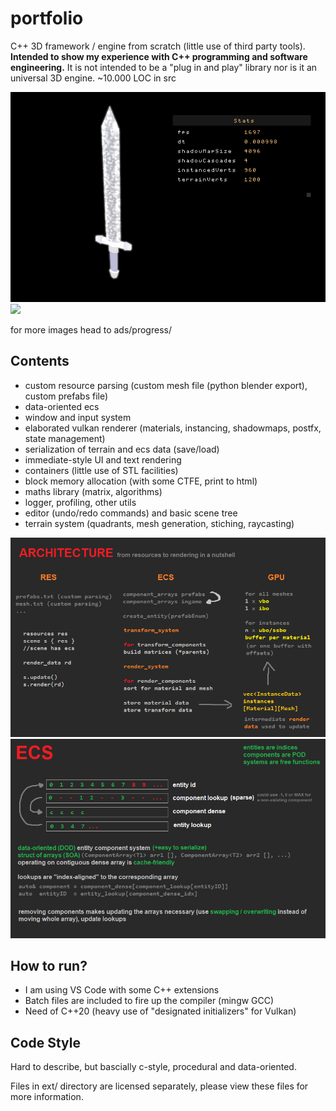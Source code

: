 # portfolio 

C++ 3D framework / engine from scratch (little use of third party tools).
**Intended to show my experience with C++ programming and software engineering.**
It is not intended to be a "plug in and play" library nor is it an universal 3D engine.
~10.000 LOC in src

![](ads/progress/2020_10_06_bloomVoronoi.gif)![](ads/progress/2020_11_07_synopsis.gif)

for more images head to ads/progress/

## Contents
- custom resource parsing (custom mesh file (python blender export), custom prefabs file)
- data-oriented ecs
- window and input system
- elaborated vulkan renderer (materials, instancing, shadowmaps, postfx, state management)
- serialization of terrain and ecs data (save/load)
- immediate-style UI and text rendering
- containers (little use of STL facilities)
- block memory allocation (with some CTFE, print to html)
- maths library (matrix, algorithms)
- logger, profiling, other utils
- editor (undo/redo commands) and basic scene tree
- terrain system (quadrants, mesh generation, stiching, raycasting)

![](ads/sketches/arch.png)![](ads/sketches/ecs.png)

## How to run?
- I am using VS Code with some C++ extensions
- Batch files are included to fire up the compiler (mingw GCC)
- Need of C++20 (heavy use of "designated initializers" for Vulkan)

## Code Style
Hard to describe, but bascially c-style, procedural and data-oriented.


Files in ext/ directory are licensed separately, please view these files for more information.
